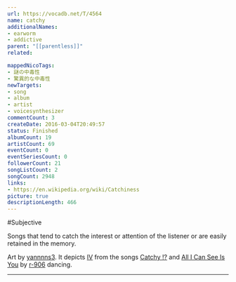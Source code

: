 ```yaml
---
url: https://vocadb.net/T/4564
name: catchy
additionalNames: 
- earworm
- addictive
parent: "[[parentless]]"
related:

mappedNicoTags:
- 謎の中毒性
- 驚異的な中毒性
newTargets:
- song
- album
- artist
- voicesynthesizer
commentCount: 3
createDate: 2016-03-04T20:49:57
status: Finished
albumCount: 19
artistCount: 69
eventCount: 0
eventSeriesCount: 0
followerCount: 21
songListCount: 2
songCount: 2948
links: 
- https://en.wikipedia.org/wiki/Catchiness
picture: true
descriptionLength: 466
---
```


#Subjective

Songs that tend to catch the interest or attention of the listener or are easily retained in the memory.

Art by [yannnns3](https://twitter.com/yannnns3/status/1664891091810766851). It depicts [IV](https://www.youtube.com/channel/UCtwSCTpftyPm4-TBf9S6kfQ/community?lb=UgkxeikmuP6D5ekYW-JlZMCCldZQIq4yIwXJ) from the songs [Catchy !?](https://vocadb.net/S/484025) and [All I Can See Is You](https://vocadb.net/S/616868) by [r-906](https://vocadb.net/Ar/66139) dancing.

---

